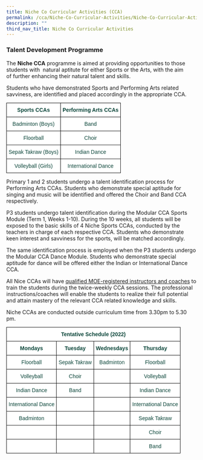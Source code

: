 ```yaml
---
title: Niche Co Curricular Activities (CCA)
permalink: /cca/Niche-Co-Curricular-Activities/Niche-Co-Curricular-Activities
description: ""
third_nav_title: Niche Co Curricular Activities
---
```

### Talent Development Programme

The **Niche CCA** programme is aimed at providing opportunities to those students with  natural aptitute for either Sports or the Arts, with the aim of further enhancing their natural talent and skills.

Students who have demonstrated Sports and Performing Arts related savviness, are identified and placed accordingly in the appropriate CCA.

<style type="text/css">
.tg  {border-collapse:collapse;border-spacing:0;margin:0px auto;}
.tg td{border-color:black;border-style:solid;border-width:1px;font-family:Arial, sans-serif;font-size:14px;
  overflow:hidden;padding:10px 5px;word-break:normal;}
.tg th{border-color:black;border-style:solid;border-width:1px;font-family:Arial, sans-serif;font-size:14px;
  font-weight:normal;overflow:hidden;padding:10px 5px;word-break:normal;}
.tg .tg-yhj3{background-color:#FFF;color:#0C463A;text-align:center;vertical-align:middle}
.tg .tg-1pw2{background-color:#FFF;color:#0C463A;font-weight:bold;text-align:center;vertical-align:middle}
</style>
<table class="tg">
<tbody>
  <tr>
    <td class="tg-1pw2">Sports CCAs</td>
    <td class="tg-1pw2">Performing Arts CCAs</td>
  </tr>
  <tr>
    <td class="tg-yhj3">Badminton (Boys)</td>
    <td class="tg-yhj3">Band</td>
  </tr>
  <tr>
    <td class="tg-yhj3">Floorball</td>
    <td class="tg-yhj3">Choir</td>
  </tr>
  <tr>
    <td class="tg-yhj3">Sepak Takraw (Boys)</td>
    <td class="tg-yhj3">Indian Dance</td>
  </tr>
  <tr>
    <td class="tg-yhj3">Volleyball (Girls)</td>
    <td class="tg-yhj3">International Dance</td>
  </tr>
</tbody>
</table>

Primary 1 and 2 students undergo a talent identification process for Performing Arts CCAs. Students who demonstrate special aptitude for singing and music will be identified and offered the Choir and Band CCA respectively.

  

P3 students undergo talent identification during the Modular CCA Sports Module (Term 1, Weeks 1-10). During the 10 weeks, all students will be exposed to the basic skills of 4 Niche Sports CCAs, conducted by the teachers in charge of each respective CCA. Students who demonstrate keen interest and savviness for the sports, will be matched accordingly.   

  

  

The same identification process is employed when the P3 students undergo the Modular CCA Dance Module. Students who demonstrate special aptitude for dance will be offered either the Indian or International Dance CCA.

  

All Nice CCAs will have <u>qualified MOE-registered instructors and coaches</u> to train the students during the twice-weekly CCA sessions. The professional instructions/coaches will enable the students to realize their full potential and attain mastery of the relevant CCA related knowledge and skills.  

Niche CCAs are conducted outside curriculum time from 3.30pm to 5.30 pm.

<style type="text/css">
.tg  {border-collapse:collapse;border-spacing:0;margin:0px auto;}
.tg td{border-color:black;border-style:solid;border-width:1px;font-family:Arial, sans-serif;font-size:14px;
  overflow:hidden;padding:10px 5px;word-break:normal;}
.tg th{border-color:black;border-style:solid;border-width:1px;font-family:Arial, sans-serif;font-size:14px;
  font-weight:normal;overflow:hidden;padding:10px 5px;word-break:normal;}
.tg .tg-yhj3{background-color:#FFF;color:#0C463A;text-align:center;vertical-align:middle}
.tg .tg-1pw2{background-color:#FFF;color:#0C463A;font-weight:bold;text-align:center;vertical-align:middle}
</style>
<table class="tg">
<tbody>
  <tr>
    <td class="tg-1pw2" colspan="4">Tentative Schedule (2022)</td>
  </tr>
  <tr>
    <td class="tg-1pw2">Mondays</td>
    <td class="tg-1pw2">Tuesday</td>
    <td class="tg-1pw2">Wednesdays</td>
    <td class="tg-1pw2">Thursday</td>
  </tr>
  <tr>
    <td class="tg-yhj3">Floorball</td>
    <td class="tg-yhj3">Sepak Takraw</td>
    <td class="tg-yhj3">Badminton</td>
    <td class="tg-yhj3">Floorball</td>
  </tr>
  <tr>
    <td class="tg-yhj3">Volleyball</td>
    <td class="tg-yhj3">Choir</td>
    <td class="tg-yhj3"> </td>
    <td class="tg-yhj3">Volleyball</td>
  </tr>
  <tr>
    <td class="tg-yhj3">Indian Dance</td>
    <td class="tg-yhj3">Band</td>
    <td class="tg-yhj3"> </td>
    <td class="tg-yhj3">Indian Dance</td>
  </tr>
  <tr>
    <td class="tg-yhj3">International Dance</td>
    <td class="tg-yhj3"> </td>
    <td class="tg-yhj3"> </td>
    <td class="tg-yhj3">International Dance</td>
  </tr>
  <tr>
    <td class="tg-yhj3">Badminton</td>
    <td class="tg-yhj3"> </td>
    <td class="tg-yhj3"> </td>
    <td class="tg-yhj3">Sepak Takraw</td>
  </tr>
  <tr>
    <td class="tg-yhj3"> </td>
    <td class="tg-yhj3"> </td>
    <td class="tg-yhj3"> </td>
    <td class="tg-yhj3">Choir</td>
  </tr>
  <tr>
    <td class="tg-yhj3"> </td>
    <td class="tg-yhj3"> </td>
    <td class="tg-yhj3"> </td>
    <td class="tg-yhj3">Band</td>
  </tr>
</tbody>
</table>